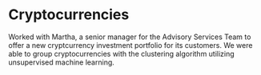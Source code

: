 # Cryptocurrencies
Worked with Martha, a senior manager for the Advisory Services Team to offer a new cryptcurrency investment portfolio for its customers. We were able to group cryptocurrencies with the clustering algorithm utilizing unsupervised machine learning. 
